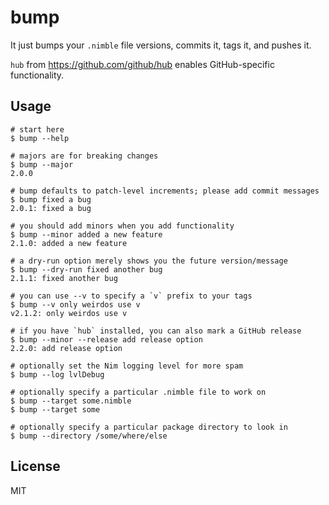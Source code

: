 # bump

It just bumps your `.nimble` file versions, commits it, tags it, and pushes it.

`hub` from https://github.com/github/hub enables GitHub-specific functionality.

## Usage
```
# start here
$ bump --help

# majors are for breaking changes
$ bump --major
2.0.0

# bump defaults to patch-level increments; please add commit messages
$ bump fixed a bug
2.0.1: fixed a bug

# you should add minors when you add functionality
$ bump --minor added a new feature
2.1.0: added a new feature

# a dry-run option merely shows you the future version/message
$ bump --dry-run fixed another bug
2.1.1: fixed another bug

# you can use --v to specify a `v` prefix to your tags
$ bump --v only weirdos use v
v2.1.2: only weirdos use v

# if you have `hub` installed, you can also mark a GitHub release
$ bump --minor --release add release option
2.2.0: add release option

# optionally set the Nim logging level for more spam
$ bump --log lvlDebug

# optionally specify a particular .nimble file to work on
$ bump --target some.nimble
$ bump --target some

# optionally specify a particular package directory to look in
$ bump --directory /some/where/else
```

## License
MIT
